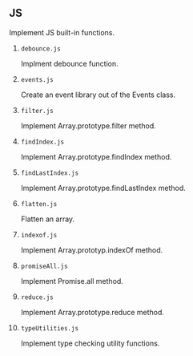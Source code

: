 ## JS

Implement JS built-in functions.

1. `debounce.js`

   Implment debounce function.

2. `events.js`

   Create an event library out of the Events class.

3. `filter.js`

   Implement Array.prototype.filter method.

4. `findIndex.js`

   Implement Array.prototype.findIndex method.

5. `findLastIndex.js`

   Implement Array.prototype.findLastIndex method.

6. `flatten.js`

   Flatten an array.

7. `indexof.js`

   Implement Array.prototyp.indexOf method.

8. `promiseAll.js`

   Implement Promise.all method.

9. `reduce.js`

   Implement Array.prototype.reduce method.

10. `typeUtilities.js`

    Implement type checking utility functions.
